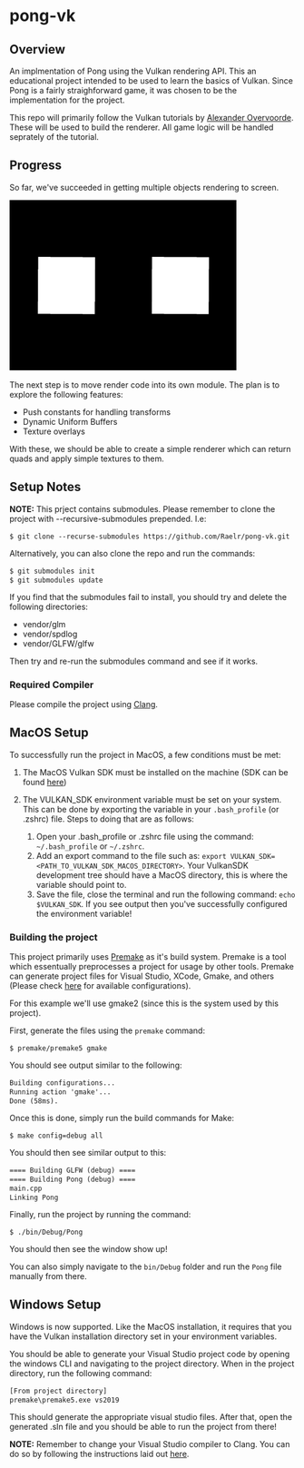 # pong-vk

## Overview

An implmentation of Pong using the Vulkan rendering API. This an educational project intended to be used to learn the basics of Vulkan. Since Pong is a fairly straighforward game, it was chosen to be the implementation for the project. 

This repo will primarily follow the Vulkan tutorials by [Alexander Overvoorde](https://vulkan-tutorial.com/en/Introduction). These will be used to build the renderer. All game logic will be handled seprately of the tutorial. 

## Progress

So far, we've succeeded in getting multiple objects rendering to screen.

<img src="https://github.com/Raelr/pong-vk/blob/master/assets/mulipleObjects.png" alt="Quads" width="400" height="300">

The next step is to move render code into its own module. The plan is to explore the following features:

* Push constants for handling transforms
* Dynamic Uniform Buffers
* Texture overlays

With these, we should be able to create a simple renderer which can return quads and apply simple textures to them. 

## Setup Notes

**NOTE:** This prject contains submodules. Please remember to clone the project with --recursive-submodules prepended. I.e:

```
$ git clone --recurse-submodules https://github.com/Raelr/pong-vk.git
```

Alternatively, you can also clone the repo and run the commands:

```
$ git submodules init
$ git submodules update
```

If you find that the submodules fail to install, you should try and delete the following directories:

* vendor/glm
* vendor/spdlog
* vendor/GLFW/glfw

Then try and re-run the submodules command and see if it works.

### Required Compiler

Please compile the project using [Clang](https://clang.llvm.org/). 

## MacOS Setup

To successfully run the project in MacOS, a few conditions must be met: 

1. The MacOS Vulkan SDK must be installed on the machine (SDK can be found [here](https://vulkan.lunarg.com/))
2. The VULKAN_SDK environment variable must be set on your system. This can be done by exporting the variable in your `.bash_profile` (or .zshrc) file. Steps to doing that are as follows:

   1. Open your .bash_profile or .zshrc file using the command: `~/.bash_profile` or `~/.zshrc`. 
   2. Add an export command to the file such as: `export VULKAN_SDK=<PATH_TO_VULKAN_SDK_MACOS_DIRECTORY>`.
      Your VulkanSDK development tree should have a MacOS directory, this is where the variable should point to.
   3. Save the file, close the terminal and run the following command: `echo $VULKAN_SDK`. If you see output then you've successfully configured the environment variable!
   
### Building the project

This project primarily uses [Premake](https://github.com/premake/premake-core) as it's build system. Premake is a tool which essentually preprocesses a project for usage by other tools. Premake can generate project files for Visual Studio, XCode, Gmake, and others (Please check [here](https://github.com/premake/premake-core/wiki/Using-Premake) for available configurations).  

For this example we'll use gmake2 (since this is the system used by this project).

First, generate the files using the `premake` command:

```
$ premake/premake5 gmake 
```

You should see output similar to the following:

```
Building configurations...
Running action 'gmake'...
Done (58ms).
```

Once this is done, simply run the build commands for Make:

```
$ make config=debug all
```

You should then see similar output to this:

```
==== Building GLFW (debug) ====
==== Building Pong (debug) ====
main.cpp
Linking Pong
```

Finally, run the project by running the command:

```
$ ./bin/Debug/Pong 
```

You should then see the window show up! 

You can also simply navigate to the `bin/Debug` folder and run the `Pong` file manually from there. 

## Windows Setup

Windows is now supported. Like the MacOS installation, it requires that you have the Vulkan installation directory set in your environment variables.

You should be able to generate your Visual Studio project code by opening the windows CLI and navigating to the project directory. When in the project directory, run the following command: 

```
[From project directory]
premake\premake5.exe vs2019
```

This should generate the appropriate visual studio files. After that, open the generated .sln file and you should be able to run the project from there!

**NOTE:** Remember to change your Visual Studio compiler to Clang. You can do so by following the instructions laid out [here](https://docs.microsoft.com/en-us/cpp/build/clang-support-msbuild?view=vs-2019). 
